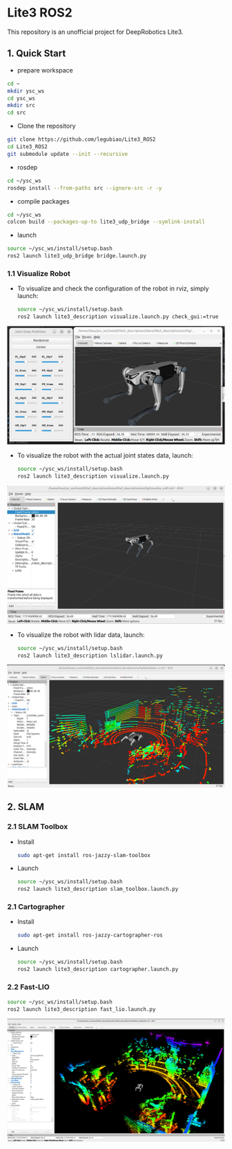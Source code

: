 # Lite3 ROS2

This repository is an unofficial project for DeepRobotics Lite3.

## 1. Quick Start

* prepare workspace

```bash
cd ~
mkdir ysc_ws
cd ysc_ws
mkdir src
cd src
```

* Clone the repository

```bash
git clone https://github.com/legubiao/Lite3_ROS2
cd Lite3_ROS2
git submodule update --init --recursive
```

* rosdep

```bash
cd ~/ysc_ws
rosdep install --from-paths src --ignore-src -r -y
```

* compile packages

```bash
cd ~/ysc_ws
colcon build --packages-up-to lite3_udp_bridge --symlink-install
```

* launch

```bash
source ~/ysc_ws/install/setup.bash
ros2 launch lite3_udp_bridge bridge.launch.py
```

### 1.1 Visualize Robot

* To visualize and check the configuration of the robot in rviz, simply launch:

  ```bash
  source ~/ysc_ws/install/setup.bash
  ros2 launch lite3_description visualize.launch.py check_gui:=true
  ```

![joints](.images/joints.png)

* To visualize the robot with the actual joint states data, launch:
  ```bash
  source ~/ysc_ws/install/setup.bash
  ros2 launch lite3_description visualize.launch.py
  ```

![odom](.images/odom.png)

* To visualize the robot with lidar data, launch:
  ```bash
  source ~/ysc_ws/install/setup.bash
  ros2 launch lite3_description lslidar.launch.py
  ```

![lidar](.images/lidar.png)

## 2. SLAM

### 2.1 SLAM Toolbox
* Install
  ```bash
  sudo apt-get install ros-jazzy-slam-toolbox
  ```
* Launch
  ```bash
  source ~/ysc_ws/install/setup.bash
  ros2 launch lite3_description slam_toolbox.launch.py
  ```
  
### 2.1 Cartographer

* Install
  ```bash
  sudo apt-get install ros-jazzy-cartographer-ros
  ```
* Launch
  ```bash
  source ~/ysc_ws/install/setup.bash
  ros2 launch lite3_description cartographer.launch.py
  ```

### 2.2 Fast-LIO

  ```bash
  source ~/ysc_ws/install/setup.bash
  ros2 launch lite3_description fast_lio.launch.py
  ```

![fastlio](.images/fast_lio.png)